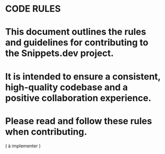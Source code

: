 # CODE RULES

# This document outlines the rules and guidelines for contributing to the Snippets.dev project.

# It is intended to ensure a consistent, high-quality codebase and a positive collaboration experience.

# Please read and follow these rules when contributing.

( à implementer )
